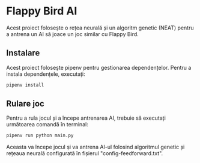 # Flappy Bird AI

Acest proiect folosește o rețea neurală și un algoritm genetic (NEAT) pentru a antrena un AI să joace un joc similar cu Flappy Bird.

## Instalare

Acest proiect folosește pipenv pentru gestionarea dependențelor. Pentru a instala dependențele, executați:

```sh
pipenv install
```

## Rulare joc

Pentru a rula jocul și a începe antrenarea AI, trebuie să executați următoarea comandă în terminal:

```sh
pipenv run python main.py
```
Aceasta va începe jocul și va antrena AI-ul folosind algoritmul genetic și rețeaua neurală configurată în fișierul "config-feedforward.txt".